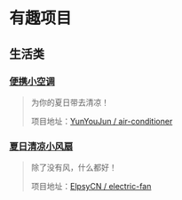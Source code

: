 # 有趣项目

## 生活类

### [便携小空调](https://ac.yunyoujun.cn/)

> 为你的夏日带去清凉！
> 
> 项目地址：[YunYouJun / air-conditioner](https://github.com/YunYouJun/air-conditioner)

### [夏日清凉小风扇](https://fan.elpsy.cn/)

> 除了没有风，什么都好！
> 
> 项目地址：[ElpsyCN / electric-fan](https://github.com/ElpsyCN/electric-fan)

